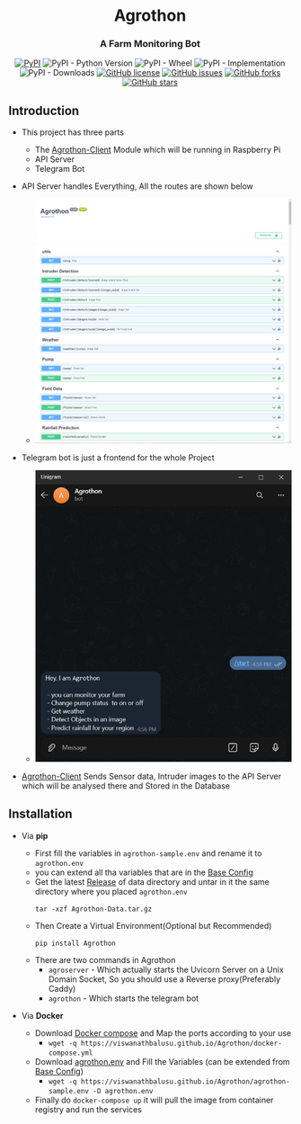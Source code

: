 <div align="center">
<h1>Agrothon</h1>
<h3>A Farm Monitoring Bot</h3>
<a href="https://pypi.org/project/Agrothon"><img alt="PyPI" src="https://img.shields.io/pypi/v/Agrothon?style=for-the-badge"></a>
<img alt="PyPI - Python Version" src="https://img.shields.io/pypi/pyversions/Agrothon?style=for-the-badge">
<img alt="PyPI - Wheel" src="https://img.shields.io/pypi/wheel/Agrothon?style=for-the-badge">
<img alt="PyPI - Implementation" src="https://img.shields.io/pypi/implementation/Agrothon?style=for-the-badge">
<img alt="PyPI - Downloads" src="https://img.shields.io/pypi/dm/Agrothon?style=for-the-badge">
<a href="https://github.com/viswanathbalusu/Agrothon/blob/main/LICENSE"><img alt="GitHub license" src="https://img.shields.io/github/license/ViswanathBalusu/agrothon?style=for-the-badge"></a>
<a href="https://github.com/ViswanathBalusu/agrothon/issues"><img alt="GitHub issues" src="https://img.shields.io/github/issues/ViswanathBalusu/agrothon?style=for-the-badge"></a>
<a href="https://github.com/ViswanathBalusu/agrothon/network"><img alt="GitHub forks" src="https://img.shields.io/github/forks/ViswanathBalusu/agrothon?style=for-the-badge"></a>
<a href="https://github.com/ViswanathBalusu/agrothon/stargazers"><img alt="GitHub stars" src="https://img.shields.io/github/stars/ViswanathBalusu/agrothon?style=for-the-badge"></a>

</div>

## Introduction
- This project has three parts
   - The [Agrothon-Client](https://github.com/viswanathbalusu/Agrothon-Client) Module which will be running in Raspberry Pi
   - API Server
   - Telegram Bot
  
- API Server handles Everything, All the routes are shown below
   - ![API Docs](.github/Apiserver.png?raw=true)
- Telegram bot is just a frontend for the whole Project
   - ![Telegram Bot](.github/telegrambot.png)
- [Agrothon-Client](https://github.com/viswanathbalusu/Agrothon-Client) Sends Sensor data, Intruder images to the API Server which will be analysed there and Stored in the Database

## Installation
- Via **pip** 
  - First fill the variables in `agrothon-sample.env` and rename it to `agrothon.env`
  - you can extend all tha variables that are in the [Base Config](agrothon/BaseConfig.py)
  - Get the latest [Release](https://github.com/viswanathbalusu/Agrothon/releases/latest/download/Agrothon-Data.tar.gz) of data directory and untar in it the same directory where you placed `agrothon.env`
      ```
      tar -xzf Agrothon-Data.tar.gz
      ```
  - Then Create a Virtual Environment(Optional but Recommended)
      ```
      pip install Agrothon
      ```
  - There are two commands in Agrothon
    - `agroserver` - Which actually starts the Uvicorn Server on a Unix Domain Socket, So you should use a Reverse proxy(Preferably Caddy)
    - `agrothon` - Which starts the telegram bot

- Via **Docker**
   - Download [Docker compose](./docker-compose.yml) and Map the ports according to your use
      - ```wget -q https://viswanathbalusu.github.io/Agrothon/docker-compose.yml```
   - Download [agrothon.env](./agrothon-sample.env) and Fill the Variables (can be extended from [Base Config](agrothon/BaseConfig.py))
      - ```wget -q https://viswanathbalusu.github.io/Agrothon/agrothon-sample.env -O agrothon.env```
   - Finally do `docker-compose up` it will pull the image from container registry and run the services 